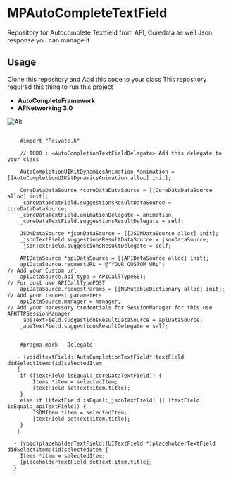 # MPAutoCompleteTextField
Repository for Autocomplete Textfield from API, Coredata as well Json response you can manage it  

## Usage 

Clone this repository and Add this code to your class
This repository required this thing to run this project 
  
 -  **AutoCompleteFramework**
 -  **AFNetworking 3.0**

![Alt][screenshot1]

[screenshot1]: https://github.com/mpatelCAS/MPAutoCompleteTextField/blob/master/demo.png

```obj-c

    #import "Private.h"  
    
    // TODO : <AutoCompletionTextFieldDelegate> Add this delegate to your class 

    AutoCompletionUIKitDynamicsAnimation *animation = [[AutoCompletionUIKitDynamicsAnimation alloc] init];
    
    CoreDataDataSource *coreDataDataSource = [[CoreDataDataSource alloc] init];
    _coreDataTextField.suggestionsResultDataSource = coreDataDataSource;
    _coreDataTextField.animationDelegate = animation;
    _coreDataTextField.suggestionsResultDelegate = self;
    
    JSONDataSource *jsonDataSource = [[JSONDataSource alloc] init];
    _jsonTextField.suggestionsResultDataSource = jsonDataSource;
    _jsonTextField.suggestionsResultDelegate = self;
    
    APIDataSource *apiDataSource = [[APIDataSource alloc] init];
    apiDataSource.requestURL = @"YOUR CUSTOM URL";                       // Add your Custom url
    apiDataSource.api_type = APICallTypeGET;                             // For post use APICallTypePOST
    apiDataSource.requestParams = [[NSMutableDictionary alloc] init];    // Add your request parameters 
    apiDataSource.manager = manager;                                     // Add your necessory credentials for SessionManager for this use AFHTTPSessionManager
    _apiTextField.suggestionsResultDataSource = apiDataSource;
    _apiTextField.suggestionsResultDelegate = self;


    #pragma mark - Delegate

   - (void)textField:(AutoCompletionTextField*)textField didSelectItem:(id)selectedItem
   {
    if ([textField isEqual:_coreDataTextField]) {
        Items *item = selectedItem;
        [textField setText:item.title];
    }
    else if ([textField isEqual:_jsonTextField] || [textField isEqual:_apiTextField]) {
        JSONItem *item = selectedItem;
        [textField setText:item.title];
    }
   }

  - (void)placeholderTextField:(UITextField *)placeholderTextField didSelectItem:(id)selectedItem {
    Items *item = selectedItem;
    [placeholderTextField setText:item.title];
  }
